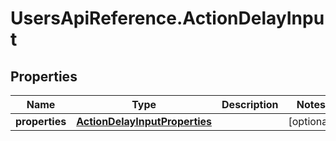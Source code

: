 # UsersApiReference.ActionDelayInput

## Properties

Name | Type | Description | Notes
------------ | ------------- | ------------- | -------------
**properties** | [**ActionDelayInputProperties**](ActionDelayInputProperties.md) |  | [optional] 



